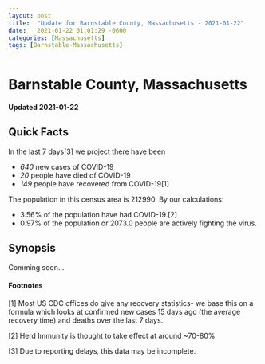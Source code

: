 ```yaml
---
layout: post
title:  "Update for Barnstable County, Massachusetts - 2021-01-22"
date:   2021-01-22 01:01:29 -0600
categories: [Massachusetts]
tags: [Barnstable-Massachusetts]
---
```


# Barnstable County, Massachusetts
#### Updated 2021-01-22

## Quick Facts

In the last 7 days[3] we project there have been
- *640* new cases of COVID-19
- *20* people have died of COVID-19
- *149* people have recovered from COVID-19[1]

The population in this census area is 212990. By our calculations:
- 3.56% of the population have had COVID-19.[2]
- 0.97% of the population or 2073.0 people are actively fighting the virus.

## Synopsis

Comming soon...


#### Footnotes

[1] Most US CDC offices do give any recovery statistics- we base this on a formula which looks at confirmed new cases
15 days ago (the average recovery time) and deaths over the last 7 days.

[2] Herd Immunity is thought to take effect at around ~70-80%

[3] Due to reporting delays, this data may be incomplete.
 
    